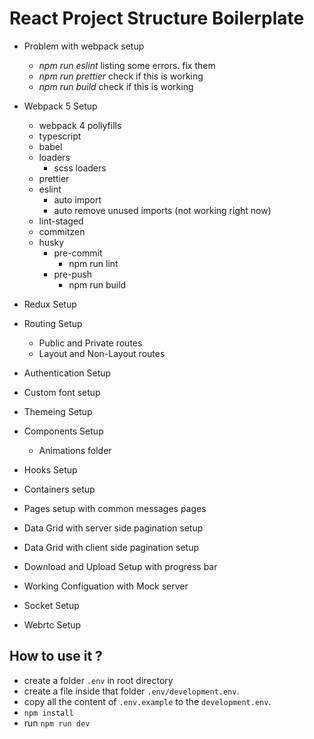 # React Project Structure Boilerplate

- Problem with webpack setup
  - _npm run eslint_ listing some errors. fix them
  - _npm run prettier_ check if this is working
  - _npm run build_ check if this is working
- Webpack 5 Setup

  - webpack 4 pollyfills
  - typescript
  - babel
  - loaders
    - scss loaders
  - prettier
  - eslint
    - auto import
    - auto remove unused imports (not working right now)
  - lint-staged
  - commitzen
  - husky
    - pre-commit
      - npm run lint
    - pre-push
      - npm run build

- Redux Setup
- Routing Setup

  - Public and Private routes
  - Layout and Non-Layout routes

- Authentication Setup

- Custom font setup
- Themeing Setup
- Components Setup
  - Animations folder
- Hooks Setup
- Containers setup
- Pages setup with common messages pages

- Data Grid with server side pagination setup
- Data Grid with client side pagination setup
- Download and Upload Setup with progress bar
- Working Configuation with Mock server

- Socket Setup
- Webrtc Setup

## How to use it ?

- create a folder `.env` in root directory
- create a file inside that folder `.env/development.env`.
- copy all the content of `.env.example` to the `development.env`.
- `npm install`
- run `npm run dev`
